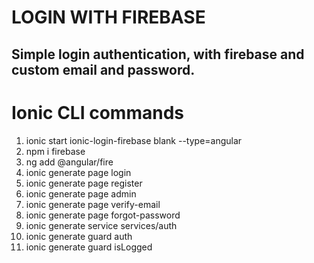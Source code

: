 # LOGIN WITH FIREBASE

## Simple login authentication, with firebase and custom email and password.

# Ionic CLI commands
1. ionic start ionic-login-firebase blank --type=angular
2. npm i firebase
3. ng add @angular/fire
4. ionic generate page login
5. ionic generate page register
6. ionic generate page admin
7. ionic generate page verify-email
8. ionic generate page forgot-password
9. ionic generate service services/auth
10. ionic generate guard auth
11. ionic generate guard isLogged

